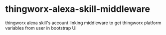 # thingworx-alexa-skill-middleware
thingworx alexa skill's account linking middleware to get thingworx platform variables from user in bootstrap UI
